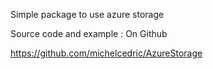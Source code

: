 Simple package to use azure storage

Source code and example : On Github

https://github.com/michelcedric/AzureStorage